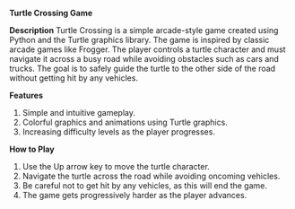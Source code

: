 **Turtle Crossing Game**

<strong>Description</strong>
Turtle Crossing is a simple arcade-style game created using Python and the Turtle graphics library. The game is inspired by classic arcade games like Frogger. The player controls a turtle character and must navigate it across a busy road while avoiding obstacles such as cars and trucks. The goal is to safely guide the turtle to the other side of the road without getting hit by any vehicles.

<strong>Features</strong>
1. Simple and intuitive gameplay.
2. Colorful graphics and animations using Turtle graphics.
3. Increasing difficulty levels as the player progresses.

<strong>How to Play</strong>
1. Use the Up arrow key to move the turtle character.
2. Navigate the turtle across the road while avoiding oncoming vehicles.
3. Be careful not to get hit by any vehicles, as this will end the game.
4. The game gets progressively harder as the player advances.

